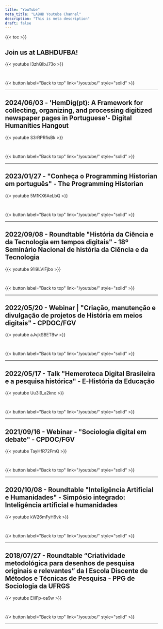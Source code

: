 ```yaml
---
title: "YouTube"
meta_title: "LABHD Youtube Channel"
description: "This is meta description"
draft: false
---
```


{{< toc >}}

## Join us at LABHDUFBA!

{{< youtube I3zhQIbJ73o >}}

<br>

{{< button label="Back to top" link="/youtube/" style="solid" >}}

---

## 2024/06/03 - 'HemDig(pt): A Framework for collecting, organizing, and processing digitized newspaper pages in Portuguese'- Digital Humanities Hangout

{{< youtube S3rRPRfisBk >}}

<br>

{{< button label="Back to top" link="/youtube/" style="solid" >}}

---

## 2023/01/27 - "Conheça o Programming Historian em português" - The Programming Historian

{{< youtube 5M1KX6AeLbQ >}}

<br>

{{< button label="Back to top" link="/youtube/" style="solid" >}}

---

## 2022/09/08 - Roundtable "História da Ciência e da Tecnologia em tempos digitais" - 18º Seminário Nacional de história da Ciência e da Tecnologia

{{< youtube 91l9LVIFjbo >}}

<br>

{{< button label="Back to top" link="/youtube/" style="solid" >}}

---

## 2022/05/20 -  Webinar | "Criação, manutenção e divulgação de projetos de História em meios digitais" - CPDOC/FGV

{{< youtube aJvjkSBETBw >}}

<br>

{{< button label="Back to top" link="/youtube/" style="solid" >}}

---

## 2022/05/17 - Talk "Hemeroteca Digital Brasileira e a pesquisa histórica" - E-História da Educação

{{< youtube Uu3I9_a2knc >}}

<br>

{{< button label="Back to top" link="/youtube/" style="solid" >}}

---

## 2021/09/16 - Webinar - "Sociologia digital em debate" - CPDOC/FGV

{{< youtube TayHfR72FmQ >}}

<br>

{{< button label="Back to top" link="/youtube/" style="solid" >}}

---

## 2020/10/08 - Roundtable "Inteligência Artificial e Humanidades" - Simpósio integrado: Inteligência artificial e humanidades

{{< youtube kW26mFyH6vk >}}

<br>

{{< button label="Back to top" link="/youtube/" style="solid" >}}

---

## 2018/07/27 - Roundtable “Criatividade metodológica para desenhos de pesquisa originais e relevantes” da I Escola Discente de Métodos e Técnicas de Pesquisa - PPG de Sociologia da UFRGS

{{< youtube EliIFp-oa9w >}}

<br>

{{< button label="Back to top" link="/youtube/" style="solid" >}}

---
